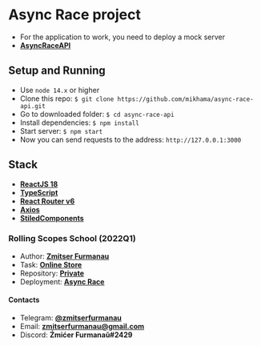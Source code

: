 # Async Race project

- For the application to work, you need to deploy a mock server
- **[AsyncRaceAPI](https://github.com/mikhama/async-race-api)**

## Setup and Running

- Use `node 14.x` or higher
- Clone this repo: `$ git clone https://github.com/mikhama/async-race-api.git`
- Go to downloaded folder: `$ cd async-race-api`
- Install dependencies: `$ npm install`
- Start server: `$ npm start`
- Now you can send requests to the address: `http://127.0.0.1:3000`

## Stack

- **[ReactJS 18](https://reactjs.org)**
- **[TypeScript](https://www.typescriptlang.org)**
- **[React Router v6](https://reactrouter.com)**
- **[Axios](https://axios-http.com)**
- **[StiledComponents](https://styled-components.com/)**

### Rolling Scopes School (2022Q1)

- Author: **[Zmitser Furmanau](https://github.com/zmitserfurmanau)**
- Task: **[Online Store](https://github.com/rolling-scopes-school/tasks/blob/master/tasks/async-race.md)**
- Repository: **[Private](https://github.com/rolling-scopes-school/zmitserfurmanau-JSFE2022Q1/tree/async-race)**
- Deployment: **[Async Race](https://zmitserfurmanau-async-race.netlify.app/)**

#### Contacts

- Telegram: **[@zmitserfurmanau](https://t.me/zmitserfurmanau)**
- Email: **[zmitserfurmanau@gmail.com](mailto:zmitserfurmanau@gmail.com)**
- Discord: **Źmićer Furmanaŭ#2429**

